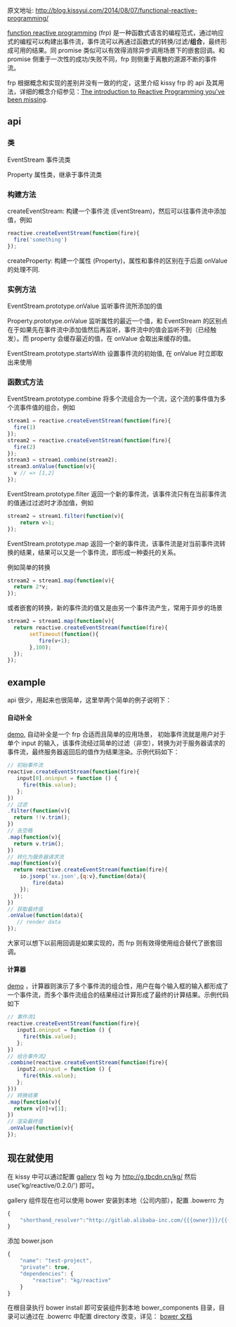 原文地址: http://blog.kissyui.com/2014/08/07/functional-reactive-programming/

[function reactive programming](http://en.wikipedia.org/wiki/Functional_reactive_programming) (frp) 是一种函数式语言的编程范式，通过响应式的编程可以构建出事件流，事件流可以再通过函数式的转换/过滤/**组合**，最终形成可用的结果。同 promise 类似可以有效得消除异步调用场景下的嵌套回调。和 promise 侧重于一次性的成功/失败不同，frp 则侧重于离散的源源不断的事件流。

frp 根据概念和实现的差别并没有一致的约定，这里介绍 kissy frp 的 api 及其用法，详细的概念介绍参见：[The introduction to Reactive Programming you've been missing](https://gist.github.com/staltz/868e7e9bc2a7b8c1f754).

## api

### 类

EventStream 事件流类

Property 属性类，继承于事件流类

### 构建方法

createEventStream: 构建一个事件流 (EventStream)，然后可以往事件流中添加值，例如

``` javascript
reactive.createEventStream(function(fire){
  fire('something')
});
```

createProperty: 构建一个属性 (Property)，属性和事件的区别在于后面 onValue 的处理不同.

### 实例方法

EventStream.prototype.onValue 监听事件流所添加的值

Property.prototype.onValue 监听属性的最近一个值，和 EventStream 的区别点在于如果先在事件流中添加值然后再监听，事件流中的值会监听不到（已经触发）。而 property 会缓存最近的值，在 onValue 会取出来缓存的值。

EventStream.prototype.startsWith 设置事件流的初始值, 在 onValue 时立即取出来使用

### 函数式方法

EventStream.prototype.combine 将多个流组合为一个流，这个流的事件值为多个流事件值的组合，例如

```javascript
stream1 = reactive.createEventStream(function(fire){
  fire(1)
});
stream2 = reactive.createEventStream(function(fire){
  fire(2)
});
stream3 = stream1.combine(stream2);
stream3.onValue(function(v){
  v // => [1,2]
});
```

EventStream.prototype.filter 返回一个新的事件流，该事件流只有在当前事件流的值通过过滤时才添加值，例如

```javascript
stream2 = stream1.filter(function(v){
    return v>1;
});
```

EventStream.prototype.map 返回一个新的事件流，该事件流是对当前事件流转换的结果，结果可以又是一个事件流，即形成一种委托的关系。

例如简单的转换

```javascript
stream2 = stream1.map(function(v){
  return 2*v;
});
```

或者嵌套的转换，新的事件流的值又是由另一个事件流产生，常用于异步的场景

```javascript
stream2 = stream1.map(function(v){
  return reactive.createEventStream(function(fire){
       setTimeout(function(){
          fire(v+1);
       },100);
  });
});
```

## example

api 很少，用起来也很简单，这里举两个简单的例子说明下：

#### 自动补全

[demo](http://gallery.kissyui.com/reactive/doc/demo/autocomplete.html), 自动补全是一个 frp 合适而且简单的应用场景， 初始事件流就是用户对于单个 input 的输入，该事件流经过简单的过滤（非空），转换为对于服务器请求的事件流，最终服务器返回后的值作为结果渲染。示例代码如下：

``` javascript
// 初始事件流
reactive.createEventStream(function(fire){
   input[0].oninput = function () {
     fire(this.value);
   };
})
// 过滤
.filter(function(v){
  return !!v.trim();
})
// 去空格
.map(function(v){
  return v.trim();
})
// 转化为服务器请求流
.map(function(v){
  return reactive.createEventStream(function(fire){
    io.jsonp('xx.json',{q:v},function(data){
        fire(data)
    });
  });
})
// 获取最终值
.onValue(function(data){
   // render data
});
```

大家可以想下以前用回调是如果实现的，而 frp 则有效得使用组合替代了嵌套回调。

#### 计算器

[demo](http://gallery.kissyui.com/reactive/doc/demo/index.html) ，计算器则演示了多个事件流的组合性，用户在每个输入框的输入都形成了一个事件流，而多个事件流组合的结果经过计算形成了最终的计算结果。示例代码如下

``` javascript
// 事件流1
reactive.createEventStream(function(fire){
   input1.oninput = function () {
     fire(this.value);
   };
})
// 组合事件流2
.combine(reactive.createEventStream(function(fire){
   input2.oninput = function () {
     fire(this.value);
   };
}))
// 转换结果
.map(function(v){
  return v[0]+v[1];
})
// 渲染最终值
.onValue(function(v){
});
```

## 现在就使用

在 kissy 中可以通过配置 [gallery](http://gallery.kissyui.com/reactive/doc/guide/index.html) 包 kg 为 http://g.tbcdn.cn/kg/ 然后 use('kg/reactive/0.2.0/') 即可。

gallery 组件现在也可以使用 bower 安装到本地（公司内部），配置 .bowerrc 为 

```javascript
{
    "shorthand_resolver":"http://gitlab.alibaba-inc.com/{{{owner}}}/{{{package}}}.git"
}
```

添加 bower.json

```javascript
{
    "name": "test-project",
    "private": true,
    "dependencies": {
        "reactive": "kg/reactive"
    }
}
```

在根目录执行 bower  install 即可安装组件到本地 bower_components 目录，目录可以通过在 .bowerrc 中配置 directory 改变，详见： [bower 文档](http://bower.io/docs/config/)